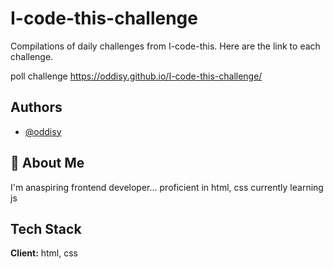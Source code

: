 # I-code-this-challenge

Compilations of daily challenges from I-code-this.
Here are the link to each challenge.

poll challenge
https://oddisy.github.io/I-code-this-challenge/




## Authors

- [@oddisy](https://www.github.com/oddisy)


## 🚀 About Me
I'm anaspiring frontend developer... proficient in html, css currently learning js 


## Tech Stack

**Client:** html, css
